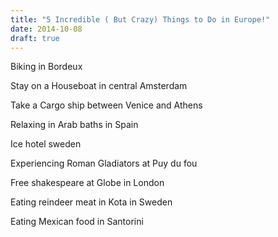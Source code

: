 ```yaml
---
title: "5 Incredible ( But Crazy) Things to Do in Europe!"
date: 2014-10-08
draft: true
---
```


  
  
  
  

<!--more-->  
  
Biking in Bordeux  
  
Stay on a Houseboat in central Amsterdam  
  
Take a Cargo ship between Venice and Athens  
  
Relaxing in Arab baths in Spain  
  
Ice hotel sweden  
  
Experiencing Roman Gladiators at Puy du fou  
  
Free shakespeare at Globe in London  
  
Eating reindeer meat in Kota in Sweden  
  
Eating Mexican food in Santorini
